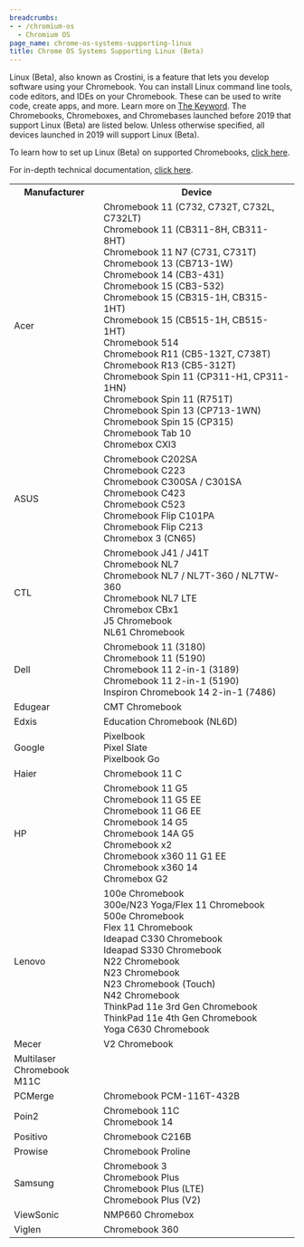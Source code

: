 ```yaml
---
breadcrumbs:
- - /chromium-os
  - Chromium OS
page_name: chrome-os-systems-supporting-linux
title: Chrome OS Systems Supporting Linux (Beta)
---
```


Linux (Beta), also known as Crostini, is a feature that lets you develop
software using your Chromebook. You can install Linux command line tools, code
editors, and IDEs on your Chromebook. These can be used to write code, create
apps, and more. Learn more on [The
Keyword](https://blog.google/products/chromebooks/linux-on-chromebooks/).
The Chromebooks, Chromeboxes, and Chromebases launched before 2019 that support
Linux (Beta) are listed below. Unless otherwise specified, all devices launched
in 2019 will support Linux (Beta).

To learn how to set up Linux (Beta) on supported Chromebooks, [click
here](https://support.google.com/chromebook/answer/9145439?hl=en).

For in-depth technical documentation, [click
here](https://chromium.googlesource.com/chromiumos/docs/+/HEAD/containers_and_vms.md).

<table>
<tr>
<th>Manufacturer
<th>Device
<tr>
<td>Acer
<td>
Chromebook 11 (C732, C732T, C732L, C732LT)<br/>
Chromebook 11 (CB311-8H, CB311-8HT)<br/>
Chromebook 11 N7 (C731, C731T)<br/>
Chromebook 13 (CB713-1W)<br/>
Chromebook 14 (CB3-431)<br/>
Chromebook 15 (CB3-532)<br/>
Chromebook 15 (CB315-1H, CB315-1HT)<br/>
Chromebook 15 (CB515-1H, CB515-1HT)<br/>
Chromebook 514<br/>
Chromebook R11 (CB5-132T, C738T)<br/>
Chromebook R13 (CB5-312T)<br/>
Chromebook Spin 11 (CP311-H1, CP311-1HN)<br/>
Chromebook Spin 11 (R751T)<br/>
Chromebook Spin 13 (CP713-1WN)<br/>
Chromebook Spin 15 (CP315)<br/>
Chromebook Tab 10<br/>
Chromebox CXI3
<tr>
<td>ASUS</td>
<td>
Chromebook C202SA<br/>
Chromebook C223<br/>
Chromebook C300SA / C301SA<br/>
Chromebook C423<br/>
Chromebook C523<br/>
Chromebook Flip C101PA<br/>
Chromebook Flip C213<br/>
Chromebox 3 (CN65)
<tr>
<td>CTL
<td>
Chromebook J41 / J41T<br/>
Chromebook NL7<br/>
Chromebook NL7 / NL7T-360 / NL7TW-360<br/>
Chromebook NL7 LTE<br/>
Chromebox CBx1<br/>
J5 Chromebook<br/>
NL61 Chromebook
<tr>
<td>Dell
<td>
Chromebook 11 (3180)<br/>
Chromebook 11 (5190)<br/>
Chromebook 11 2-in-1 (3189)<br/>
Chromebook 11 2-in-1 (5190)<br/>
Inspiron Chromebook 14 2-in-1 (7486)
<tr>
<td>Edugear
<td>CMT Chromebook
<tr>
<td>Edxis
<td>Education Chromebook (NL6D)
</tr>
<tr>
<td>Google
<td>
Pixelbook<br/>
Pixel Slate<br/>
Pixelbook Go
<tr>
<td>Haier
<td>Chromebook 11 C
<tr>
<td>HP
<td>
Chromebook 11 G5<br/>
Chromebook 11 G5 EE<br/>
Chromebook 11 G6 EE<br/>
Chromebook 14 G5<br/>
Chromebook 14A G5<br/>
Chromebook x2<br/>
Chromebook x360 11 G1 EE<br/>
Chromebook x360 14<br/>
Chromebox G2
<tr>
<td>Lenovo
<td>
100e Chromebook<br/>
300e/N23 Yoga/Flex 11 Chromebook<br/>
500e Chromebook<br/>
Flex 11 Chromebook<br/>
Ideapad C330 Chromebook<br/>
Ideapad S330 Chromebook<br/>
N22 Chromebook<br/>
N23 Chromebook<br/>
N23 Chromebook (Touch)<br/>
N42 Chromebook<br/>
ThinkPad 11e 3rd Gen Chromebook<br/>
ThinkPad 11e 4th Gen Chromebook<br/>
Yoga C630 Chromebook
<tr>
<td>Mecer
<td>V2 Chromebook
<tr>
<td>
Multilaser<br/>
Chromebook M11C<br/>
<tr>
<td>PCMerge
<td>Chromebook PCM-116T-432B
<tr>
<td>Poin2
<td>
Chromebook 11C<br/>
Chromebook 14<br/>
<tr>
<td>Positivo
<td>Chromebook C216B
<tr>
<td>Prowise
<td>Chromebook Proline
<tr>
<td>Samsung
<td>
Chromebook 3<br/>
Chromebook Plus<br/>
Chromebook Plus (LTE)<br/>
Chromebook Plus (V2)
<tr>
<td>ViewSonic
<td>NMP660 Chromebox
<tr>
<td>Viglen
<td>Chromebook 360
</tr>
</table>
